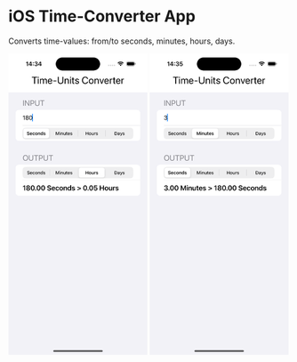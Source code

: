 # iOS Time-Converter App
Converts time-values: from/to seconds, minutes, hours, days.

<img src="./TimeConverter/ScreenShots/shot02.png" alt="ScreenShot" width="250" /> <img src="./TimeConverter/ScreenShots/shot03.png" alt="ScreenShot" width="250" />


